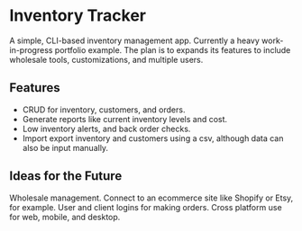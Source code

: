 # Inventory Tracker 

A simple, CLI-based inventory management app.
Currently a heavy work-in-progress portfolio example.
The plan is to expands its features to include wholesale tools, customizations, and multiple users.

## Features
- CRUD for inventory, customers, and orders.
- Generate reports like current inventory levels and cost. 
- Low inventory alerts, and back order checks. 
- Import export inventory and customers using a csv, although data can also be input manually.

## Ideas for the Future
Wholesale management.
Connect to an ecommerce site like Shopify or Etsy, for example. 
User and client logins for making orders.
Cross platform use for web, mobile, and desktop.

